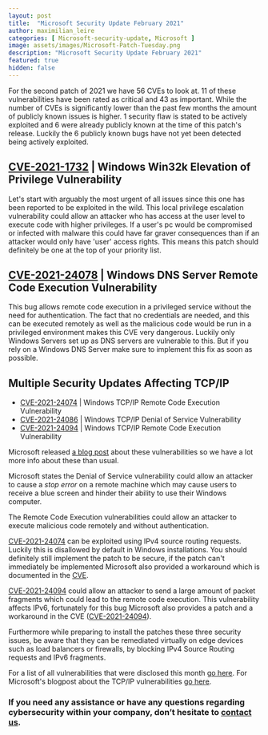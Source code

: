 ```yaml
---
layout: post
title:  "Microsoft Security Update February 2021"
author: maximilian_leire
categories: [ Microsoft-security-update, Microsoft ]
image: assets/images/Microsoft-Patch-Tuesday.png
description: "Microsoft Security Update February 2021"
featured: true
hidden: false
---
```


For the second patch of 2021 we have 56 CVEs to look at. 11 of these vulnerabilities have been rated as critical and 43 as important. While the number of CVEs is significantly lower than the past few months the amount of publicly known issues is higher. 1 security flaw is stated to be actively exploited and 6 were already publicly known at the time of this patch's release. Luckily the 6 publicly known bugs have not yet been detected being actively exploited.


## [CVE-2021-1732](https://portal.msrc.microsoft.com/en-US/security-guidance/advisory/CVE-2021-1732) | Windows Win32k Elevation of Privilege Vulnerability
Let's start with arguably the most urgent of all issues since this one has been reported to be exploited in the wild. This local privilege escalation vulnerability could allow an attacker who has access at the user level to execute code with higher privileges. If a user's pc would be compromised or infected with malware this could have far graver consequences than if an attacker would only have 'user' access rights. This means this patch should definitely be one at the top of your priority list.


## [CVE-2021-24078](https://portal.msrc.microsoft.com/en-US/security-guidance/advisory/CVE-2021-24078) | Windows DNS Server Remote Code Execution Vulnerability
This bug allows remote code execution in a privileged service without the need for authentication. The fact that no credentials are needed, and this can be executed remotely as well as the malicious code would be run in a privileged environment makes this CVE very dangerous. Luckily only Windows Servers set up as DNS servers are vulnerable to this. But if you rely on a Windows DNS Server make sure to implement this fix as soon as possible.


## Multiple Security Updates Affecting TCP/IP
* [CVE-2021-24074](https://msrc.microsoft.com/update-guide/vulnerability/CVE-2021-24074) | Windows TCP/IP Remote Code Execution Vulnerability
* [CVE-2021-24086](https://msrc.microsoft.com/update-guide/vulnerability/CVE-2021-24086) | Windows TCP/IP Denial of Service Vulnerability
* [CVE-2021-24094](https://msrc.microsoft.com/update-guide/vulnerability/CVE-2021-24094) | Windows TCP/IP Remote Code Execution Vulnerability

Microsoft released [a blog post](https://msrc-blog.microsoft.com/2021/02/09/multiple-security-updates-affecting-tcp-ip/) about these vulnerabilities so we have a lot more info about these than usual.

Microsoft states the Denial of Service vulnerability could allow an attacker to cause a *stop error* on a remote machine which may cause users to receive a blue screen and hinder their ability to use their Windows computer.

The Remote Code Execution vulnerabilities could allow an attacker to execute malicious code remotely and without authentication.

[CVE-2021-24074](https://msrc.microsoft.com/update-guide/vulnerability/CVE-2021-24074) can be exploited using IPv4 source routing requests. Luckily this is disallowed by default in Windows installations. You should definitely still implement the patch to be secure, if the patch can't immediately be implemented Microsoft also provided a workaround which is documented in the [CVE](https://msrc.microsoft.com/update-guide/vulnerability/CVE-2021-24074).

[CVE-2021-24094](https://msrc.microsoft.com/update-guide/vulnerability/CVE-2021-24094) could allow an attacker to send a large amount of packet fragments which could lead to the remote code execution. This vulnerability affects IPv6, fortunately for this bug Microsoft also provides a patch and a workaround in the CVE ([CVE-2021-24094](https://msrc.microsoft.com/update-guide/vulnerability/CVE-2021-24094)).

Furthermore while preparing to install the patches these three security issues, be aware that they can be remediated virtually on edge devices such as load balancers or firewalls, by blocking IPv4 Source Routing requests and IPv6 fragments.



For a list of all vulnerabilities that were disclosed this month [go here](https://msrc.microsoft.com/update-guide).
For Microsoft's blogpost about the TCP/IP vulnerabilities [go here](https://msrc-blog.microsoft.com/2021/02/09/multiple-security-updates-affecting-tcp-ip/).


### If you need any assistance or have any questions regarding cybersecurity within your company, don’t hesitate to [contact us](https://www.ordina.be/diensten/security-and-privacy/).
